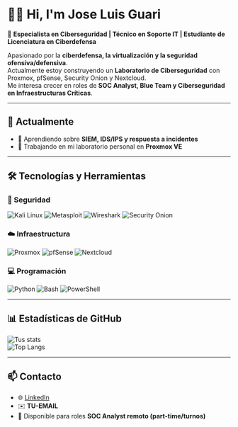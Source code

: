 # 👨‍💻 Hi, I'm Jose Luis Guari  

🎯 **Especialista en Ciberseguridad | Técnico en Soporte IT | Estudiante de Licenciatura en Ciberdefensa**  

Apasionado por la **ciberdefensa, la virtualización y la seguridad ofensiva/defensiva**.  
Actualmente estoy construyendo un **Laboratorio de Ciberseguridad** con Proxmox, pfSense, Security Onion y Nextcloud.  
Me interesa crecer en roles de **SOC Analyst, Blue Team y Ciberseguridad en Infraestructuras Críticas**.  

---

## 🚀 Actualmente
- 🌱 Aprendiendo sobre **SIEM, IDS/IPS y respuesta a incidentes**  
- 🔭 Trabajando en mi laboratorio personal en **Proxmox VE**   

---

## 🛠️ Tecnologías y Herramientas

### 🔐 Seguridad
![Kali Linux](https://img.shields.io/badge/Kali_Linux-557C94?style=for-the-badge&logo=kalilinux&logoColor=white)
![Metasploit](https://img.shields.io/badge/Metasploit-2E8B57?style=for-the-badge&logo=metasploit&logoColor=white)
![Wireshark](https://img.shields.io/badge/Wireshark-1679A7?style=for-the-badge&logo=wireshark&logoColor=white)
![Security Onion](https://img.shields.io/badge/Security_Onion-0E83CD?style=for-the-badge)

### ☁️ Infraestructura
![Proxmox](https://img.shields.io/badge/Proxmox-E57000?style=for-the-badge&logo=proxmox&logoColor=white)
![pfSense](https://img.shields.io/badge/pfSense-2E3A59?style=for-the-badge&logo=pfsense&logoColor=white)
![Nextcloud](https://img.shields.io/badge/Nextcloud-0082C9?style=for-the-badge&logo=nextcloud&logoColor=white)

### 💻 Programación
![Python](https://img.shields.io/badge/Python-3776AB?style=for-the-badge&logo=python&logoColor=white)
![Bash](https://img.shields.io/badge/Bash-4EAA25?style=for-the-badge&logo=gnubash&logoColor=white)
![PowerShell](https://img.shields.io/badge/PowerShell-5391FE?style=for-the-badge&logo=powershell&logoColor=white)

---

## 📊 Estadísticas de GitHub
![Tus stats](https://github-readme-stats.vercel.app/api?username=jguari04&show_icons=true&theme=radical)  
![Top Langs](https://github-readme-stats.vercel.app/api/top-langs/?username=jguari04&layout=compact&theme=radical)  

---

## 📫 Contacto
- 🌐 [LinkedIn](https://www.linkedin.com/in/jose-luis-alberto-guari-9b01b01b0)  
- ✉️ **TU-EMAIL**  
- 🚀 Disponible para roles **SOC Analyst remoto (part-time/turnos)**  
